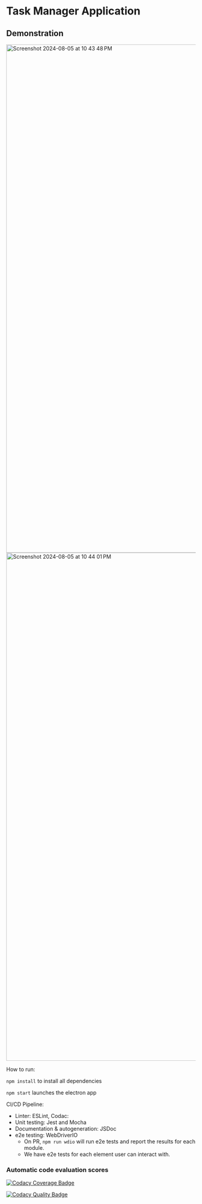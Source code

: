 # Task Manager Application

## Demonstration
<img width="1352" alt="Screenshot 2024-08-05 at 10 43 48 PM" src="https://github.com/user-attachments/assets/8e00e390-3bc7-494e-b950-0c50cba19782">
<img width="1352" alt="Screenshot 2024-08-05 at 10 44 01 PM" src="https://github.com/user-attachments/assets/f7f1a7c8-8239-4585-bffd-a6f6a98fbcbf">


How to run:

`npm install` to install all dependencies

`npm start` launches the electron app

CI/CD Pipeline:

- Linter: ESLint, Codac:
- Unit testing: Jest and Mocha
- Documentation & autogeneration: JSDoc
- e2e testing: WebDriverIO
  - On PR, `npm run wdio` will run e2e tests and report the results for each module.
  - We have e2e tests for each element user can interact with.

### Automatic code evaluation scores

[![Codacy Coverage Badge](https://app.codacy.com/project/badge/Coverage/a35b12c515d74f70811350a600bf47b3)](https://app.codacy.com/gh/cse110-sp24-group16/cse110-sp24-group16/dashboard?utm_source=gh&utm_medium=referral&utm_content=&utm_campaign=Badge_coverage)

[![Codacy Quality Badge](https://app.codacy.com/project/badge/Grade/a35b12c515d74f70811350a600bf47b3)](https://app.codacy.com/gh/cse110-sp24-group16/cse110-sp24-group16/dashboard?utm_source=gh&utm_medium=referral&utm_content=&utm_campaign=Badge_grade)

